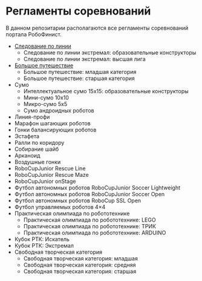 # Регламенты соревнований

В данном репозитарии располагаются все регламенты соревнований портала РобоФинист.

- [Следование по линии](/line_follower.md)
  - Следование по линии экстремал: образовательные конструкторы
  - Следование по линии экстремал: высшая лига
- [Большое путешествие](/the_journey.md)
  - Большое путешествие: младшая категория
  - Большое путешествие: старшая категория
- Сумо
  - Интеллектуальное сумо 15х15: образовательные конструкторы
  - Мини-сумо 10х10
  - Микро-сумо 5х5
  - Сумо андроидных роботов
- Линия-профи
- Марафон шагающих роботов
- Гонки балансирующих роботов
- Эстафета
- Ралли по коридору
- Собирание шайб
- Арканоид
- Воздушные гонки
- RoboСupJunior Rescue Line
- RoboCupJunior Rescue Maze
- RoboCupJunior onStage
- Футбол автономных роботов RoboCupJunior Soccer Lightweight
- Футбол автономных роботов RoboCupJunior Soccer Open
- Футбол автономных роботов RoboCup SSL Open
- Футбол управляемых роботов 4×4
- Практическая олимпиада по робототехнике
  - Практическая олимпиада по робототехнике: LEGO
  - Практическая олимпиада по робототехнике: ТРИК
  - Практическая олимпиада по робототехнике: ARDUINO
- Кубок РТК: Искатель
- Кубок РТК: Экстремал
- Свободная творческая категория
  - Свободная творческая категория: младшая
  - Свободная творческая категория: средняя
  - Свободная творческая категория: старшая
